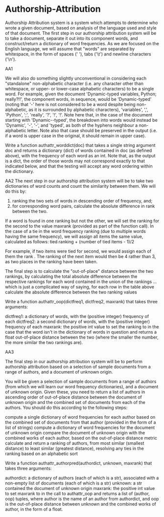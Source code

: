 # Authorship-Attribution
Authorship Attribution system is a system which attempts to determine who wrote a given document, based on analysis of the language used and style of that document.
The first step in our authorship attribution system will be to take a document, separate it out into its component words, and construct/return a dictionary of word frequencies. As we are focused on the English language, we will assume that "words" are separated by whitespace, in the form of spaces (' '), tabs ('\t') and newline characters ('\n').

AA1

We will also do something slightly unconventional in considering each "standalone" non-alphabetic character (i.e. any character other than whitespace, or upper- or lower-case alphabetic characters) to be a single word. For example, given the document 'Dynamic-typed variables, Python; really?!!', the component words, in sequence, would be 'Dynamic-typed' (noting that '-' here is not considered to be a word despite being non-alphabetic, as it is surrounded by alphabetic characters), 'variables', ',', 'Python', ';', 'really', '?', '!', '!'. Note here that, in the case of the document starting with 'Dynamic--typed', the breakdown into words would instead be 'Dynamic', '-', '-', and 'typed', as both of the hyphens neighbour a non-alphabetic letter. Note also that case should be preserved in the output (i.e. if a word is upper case in the original, it should remain in upper case).

Write a function authattr_worddict(doc) that takes a single string argument doc and returns a dictionary (dict) of words contained in doc (as defined above), with the frequency of each word as an int. Note that, as the output is a dict, the order of those words may not correspond exactly to that indicated below, and that the testing will accept any word ordering within the dictionary.

AA2
The next step in our authorship attribution system will be to take two dictionaries of word counts and count the similarity between them. We will do this by:

1. ranking the two sets of words in descending order of frequency, and;
2. for corresponding word pairs, calculate the absolute difference in rank between the two.

If a word is found in one ranking but not the other, we will set the ranking for the second to the value maxrank (provided as part of the function call). In the case of a tie in the word frequency ranking (due to multiple words having the same frequency), we will assign all items the same value, calculated as follows: tied ranking + (number of tied items - 1)/2

For example, if two items were tied for second, we would assign each of them the rank . The ranking of the next item would then be 4 rather than 3, as two places in the ranking have been taken.

The final step is to calculate the "out-of-place" distance between the two rankings, by calculating the total absolute difference between the respective rankings for each word contained in the union of the rankings ... which is just a complicated way of saying, for each row in the table above calculate the absolute difference between the two ranking values 

Write a function authattr_oop(dictfreq1, dictfreq2, maxrank) that takes three arguments:

dictfreq1: a dictionary of words, with the (positive integer) frequency of each
dictfreq2: a second dictionary of words, with the (positive integer) frequency of each
maxrank: the positive int value to set the ranking to in the case that the word isn't in the dictionary of words in question
and returns a float out-of-place distance between the two (where the smaller the number, the more similar the two rankings are).

AA3

The final step in our authorship attribution system will be to perform authorship attribution based on a selection of sample documents from a range of authors, and a document of unknown origin.

You will be given a selection of sample documents from a range of authors (from which we will learn our word frequency dictionaries), and a document of unknown origin. Given these, you need to return a list of authors in ascending order of out-of-place distance between the document of unknown origin and the combined set of documents from each of the authors. You should do this according to the following steps:

compute a single dictionary of word frequencies for each author based on the combined set of documents from that author (provided in the form of a list of strings)
compute a dictionary of word frequencies for the document of unknown origin
compare the document of unknown origin with the combined works of each author, based on the out-of-place distance metric
calculate and return a ranking of authors, from most similar (smallest distance) to least similar (greatest distance), resolving any ties in the ranking based on an alphabetic sort

Write a function authattr_authorpred(authordict, unknown, maxrank) that takes three arguments:

authordict: a dictionary of authors (each of which is a str), associated with a non-empty list of documents (each of which is a str)
unknown: a str contained the document of unknown origin
maxrank: the positive int value to set maxrank to in the call to authattr_oop
and returns a list of (author, oop) tuples, where author is the name of an author from authordict, and oop is the out-of-place distance between unknown and the combined works of author, in the form of a float.
